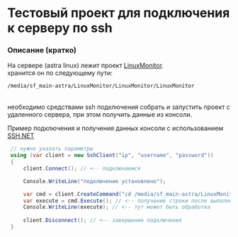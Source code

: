 # Тестовый проект для подключения к серверу по ssh
### Описание (кратко)
На сервере (astra linux) лежит проект [LinuxMonitor](https://github.com/theun1c/LinuxMonitor). <br> 
хранится он по следующему пути: <br>
``` bash
/media/sf_main-astra/LinuxMonitor/LinuxMonitor/LinuxMonitor
```
<br>
необходимо средствами ssh подключения собрать и запустить проект с удаленного сервера, при этом получить данные из консоли. 
<br>

Пример подключения и получения данных консоли с использованием [SSH.NET](https://www.nuget.org/packages/SSH.NET/2025.0.0?_src=template)
``` csharp
 // нужно указать параметры 
 using (var client = new SshClient("ip", "username", "password"))
 {
     client.Connect(); // <-- подключаемся

     Console.WriteLine("подключение установлено");

     var cmd = client.CreateCommand("cd /media/sf_main-astra/LinuxMonitor/LinuxMonitor/LinuxMonitor && dotnet run"); // <-- по этому пути на виртуалке находится проект
     var execute = cmd.Execute(); // <-- получение строки после выполнения
     Console.WriteLine(execute); // <-- тут может быть обработка
     
     client.Disconnect(); // <-- завершение подключения
 }
```
